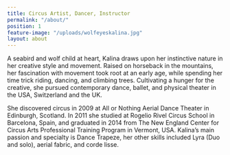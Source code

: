 ```yaml
---
title: Circus Artist, Dancer, Instructor
permalink: "/about/"
position: 1
feature-image: "/uploads/wolfeyeskalina.jpg"
layout: about
---
```


A seabird and wolf child at heart, Kalina draws upon her instinctive nature in her creative style and movement. Raised on horseback in the mountains, her fascination with movement took root at an early age, while spending her time trick riding, dancing, and climbing trees. Cultivating a hunger for the creative, she pursued contemporary dance, ballet, and physical theater in the USA, Switzerland and the UK. 

She discovered circus in 2009 at All or Nothing Aerial Dance Theater in Edinburgh, Scotland. In 2011 she studied at Rogelio Rivel Circus School in Barcelona, Spain, and graduated in 2014 from The New England Center for Circus Arts Professional Training Program in Vermont, USA. Kalina’s main passion and specialty is Dance Trapeze, her other skills included Lyra (Duo and solo), aerial fabric, and corde lisse.
